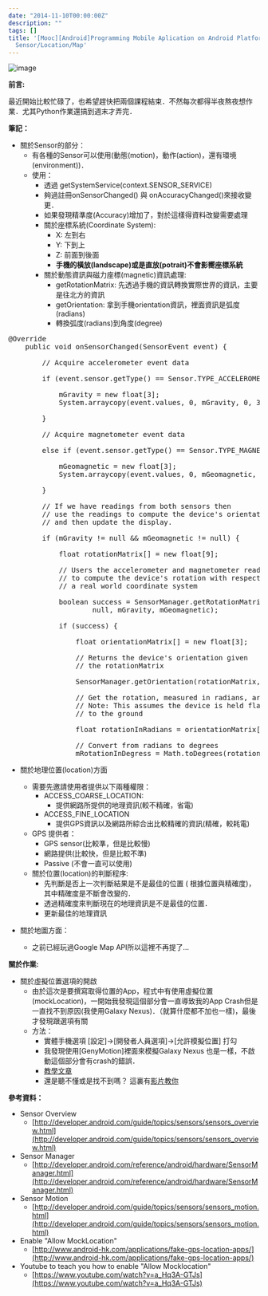 ```yaml
---
date: "2014-11-10T00:00:00Z"
description: ""
tags: []
title: '[Mooc][Android]Programming Mobile Aplication on Android Platform(week7) -
  Sensor/Location/Map'
---
```



![image](http://www.evanlin.com/images/2014/Android_ICON.jpg)

**前言:**

最近開始比較忙碌了，也希望趕快把兩個課程結束．不然每次都得半夜熬夜想作業．尤其Python作業還搞到週末才弄完．


**筆記：**

- 關於Sensor的部分：
    - 有各種的Sensor可以使用(動態(motion)，動作(action)，還有環境(environment))．
    - 使用： 
        - 透過 getSystemService(context.SENSOR_SERVICE)
        - 夠過註冊onSensorChanged() 與 onAccuracyChanged()來接收變更．
        - 如果發現精準度(Accuracy)增加了，對於這樣得資料改變需要處理        
        - 關於座標系統(Coordinate System):
            - X: 左到右
            - Y: 下到上
            - Z: 前面到後面      
            - **手機的橫放(landscape)或是直放(potrait)不會影嚮座標系統**
        - 關於動態資訊與磁力座標(magnetic)資訊處理:
            - getRotationMatrix: 先透過手機的資訊轉換實際世界的資訊，主要是往北方的資訊
            - getOrientation: 拿到手機orientation資訊，裡面資訊是弧度(radians)
            - 轉換弧度(radians)到角度(degree)

<pre class="prettyprint">
@Override
	public void onSensorChanged(SensorEvent event) {

		// Acquire accelerometer event data
		
		if (event.sensor.getType() == Sensor.TYPE_ACCELEROMETER) {

			mGravity = new float[3];
			System.arraycopy(event.values, 0, mGravity, 0, 3);

		} 
		
		// Acquire magnetometer event data
		
		else if (event.sensor.getType() == Sensor.TYPE_MAGNETIC_FIELD) {

			mGeomagnetic = new float[3];
			System.arraycopy(event.values, 0, mGeomagnetic, 0, 3);

		}

		// If we have readings from both sensors then
		// use the readings to compute the device's orientation
		// and then update the display.

		if (mGravity != null && mGeomagnetic != null) {

			float rotationMatrix[] = new float[9];

			// Users the accelerometer and magnetometer readings
			// to compute the device's rotation with respect to
			// a real world coordinate system

			boolean success = SensorManager.getRotationMatrix(rotationMatrix,
					null, mGravity, mGeomagnetic);

			if (success) {

				float orientationMatrix[] = new float[3];

				// Returns the device's orientation given
				// the rotationMatrix

				SensorManager.getOrientation(rotationMatrix, orientationMatrix);

				// Get the rotation, measured in radians, around the Z-axis
				// Note: This assumes the device is held flat and parallel
				// to the ground

				float rotationInRadians = orientationMatrix[0];

				// Convert from radians to degrees
				mRotationInDegress = Math.toDegrees(rotationInRadians);            
</pre>             
            
    

- 關於地理位置(location)方面
    - 需要先邀請使用者提供以下兩種權限：
        - ACCESS_COARSE_LOCATION:
            - 提供網路所提供的地理資訊(較不精確，省電) 
        - ACCESS_FINE_LOCATION
            - 提供GPS資訊以及網路所綜合出比較精確的資訊(精確，較耗電)    
    - GPS 提供者：
        - GPS sensor(比較準，但是比較慢)
        - 網路提供(比較快，但是比較不準)
        - Passive (不會一直可以使用)
    - 關於位置(location)的判斷程序:
        - 先判斷是否上一次判斷結果是不是最佳的位置 ( 根據位置與精確度)，其中精確度是不斷會改變的．
        - 透過精確度來判斷現在的地理資訊是不是最佳的位置．
        - 更新最佳的地理資訊

- 關於地圖方面：
    - 之前已經玩過Google Map API所以這裡不再提了... 

**關於作業:**

- 關於虛擬位置選項的開啟
    - 由於這次是要撰寫取得位置的App，程式中有使用虛擬位置(mockLocation)，一開始我發現這個部分會一直導致我的App Crash但是一直找不到原因(我使用Galaxy Nexus)．（就算什麼都不加也一樣)，最後才發現跟選項有關
    - 方法：
        - 實體手機選項 [設定]->[開發者人員選項]->[允許模擬位置] 打勾
        - 我發現使用[GenyMotion]裡面來模擬Galaxy Nexus 也是一樣，不啟動這個部分會有crash的錯誤．
        - [教學文章](http://www.android-hk.com/applications/fake-gps-location-apps/)
        - 還是聽不懂或是找不到嗎？ 這裏有[影片教你](https://www.youtube.com/watch?v=a_Hq3A-GTJs)
        


**參考資料：**

- Sensor Overview
    - [http://developer.android.com/guide/topics/sensors/sensors_overview.html](http://developer.android.com/guide/topics/sensors/sensors_overview.html)
- Sensor Manager
    - [http://developer.android.com/reference/android/hardware/SensorManager.html](http://developer.android.com/reference/android/hardware/SensorManager.html)
- Sensor Motion
    - [http://developer.android.com/guide/topics/sensors/sensors_motion.html](http://developer.android.com/guide/topics/sensors/sensors_motion.html)          
- Enable "Allow MockLocation"
    - [http://www.android-hk.com/applications/fake-gps-location-apps/](http://www.android-hk.com/applications/fake-gps-location-apps/)
- Youtube to teach you how to enable "Allow Mocklocation"             
    - [https://www.youtube.com/watch?v=a_Hq3A-GTJs](https://www.youtube.com/watch?v=a_Hq3A-GTJs) 
